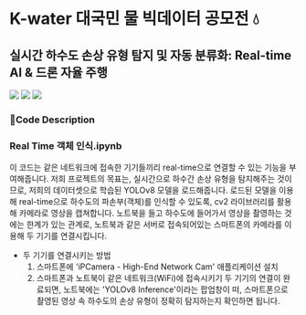 # K-water 대국민 물 빅데이터 공모전 💧
## 실시간 하수도 손상 유형 탐지 및 자동 분류화: Real-time AI & 드론 자율 주행

<div align="left">
   <img src="https://img.shields.io/badge/Python-3776AB?style=flat-square&logo=Python&logoColor=white"/>
   <img src="https://img.shields.io/badge/Ultralytics-024DA1?style=flat-square&logo=Ultralytics&logoColor=white"/>
   <img src="https://img.shields.io/badge/Jupyter-F37626?style=flat-square&logo=Jupyter&logoColor=white"/>
</div>

### 📄Code Description
### Real Time 객체 인식.ipynb
이 코드는 같은 네트워크에 접속한 기기들끼리 real-time으로 연결할 수 있는 기능을 부여해줍니다. 저희 프로젝트의 목표는, 실시간으로 하수간 손상 유형을 탐지해주는 것이므로, 저희의 데이터셋으로 학습된 YOLOv8 모델을 로드해줍니다. 로드된 모델을 이용해 real-time으로 하수도의 파손부(객체)를 인식할 수 있도록, cv2 라이브러리를 활용해 카메라로 영상을 캡쳐합니다. 노트북을 들고 하수도에 들어가서 영상을 촬영하는 것에는 한계가 있는 관계로, 노트북과 같은 서버로 접속되어있는 스마트폰의 카메라를 이용해 두 기기를 연결시킵니다.
* 두 기기를 연결시키는 방법
  1. 스마트폰에 'iPCamera - High-End Network Cam' 애플리케이션 설치
  2. 스마트폰과 노트북이 같은 네트워크(WiFi)에 접속시키기
두 기기의 연결이 완료되면, 노트북에는 'YOLOv8 Inference'이라는 팝업창이 떠, 스마트폰으로 촬영된 영상 속 하수도의 손상 유형이 정확히 탐지하는지 확인하면 됩니다.
